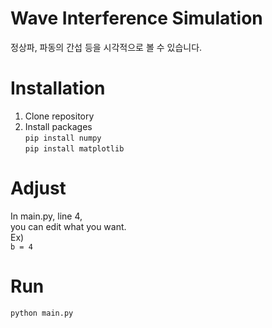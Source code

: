 # Wave Interference Simulation
정상파, 파동의 간섭 등을 시각적으로 볼 수 있습니다.

# Installation
1. Clone repository
2. Install packages   
`pip install numpy`   
`pip install matplotlib`

# Adjust
In main.py, line 4,   
you can edit what you want.   
Ex)   
`b = 4`

# Run
`python main.py`